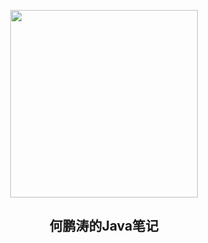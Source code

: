 <p align="center">
<img src="https://s1.ax1x.com/2020/06/13/tXzGzn.png" width="300"/>  
</p>
<h2 align="center">何鹏涛的Java笔记</h2>
	
[^_^]:
	[常用资源](https://shimo.im/docs/MuiACIg1HlYfVxrj/)
[^_^]:
	[GitHub](https://github.com/Snailclimb/docsify-demo)
[开始阅读](#docsify-demo)




